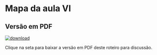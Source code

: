 # Mapa da aula VI

## Versão em PDF

[![download](../imgs/dlicon.png)](mapa6.pdf)

Clique na seta para baixar a versão em PDF deste roteiro para discussão.